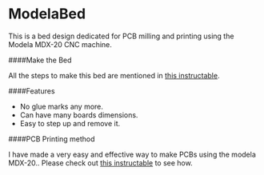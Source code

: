 # ModelaBed
This is a bed design dedicated for PCB milling and printing using the Modela MDX-20 CNC machine.

####Make the Bed

All the steps to make this bed are mentioned in [this instructable](http://www.instructables.com/id/PCB-milling-bed-for-Modela-MDX-20/).

####Features

- No glue marks any more.
- Can have many boards dimensions.
- Easy to step up and remove it.

####PCB Printing method

I have made a very easy and effective way to make PCBs using the modela MDX-20.. Please check out [this instructable](#) to see how.
